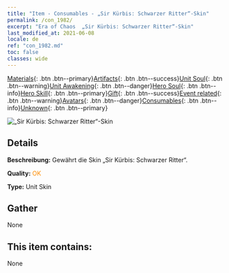 ```yaml
---
title: "Item - Consumables - „Sir Kürbis: Schwarzer Ritter“-Skin"
permalink: /con_1982/
excerpt: "Era of Chaos  „Sir Kürbis: Schwarzer Ritter“-Skin"
last_modified_at: 2021-06-08
locale: de
ref: "con_1982.md"
toc: false
classes: wide
---
```

 [Materials](/ItemsDE/){: .btn .btn--primary}[Artifacts](/ItemsDE/Artifacts/){: .btn .btn--success}[Unit Soul](/ItemsDE/UnitSoul/){: .btn .btn--warning}[Unit Awakening](/ItemsDE/UnitAwakening/){: .btn .btn--danger}[Hero Soul](/ItemsDE/HeroSoul/){: .btn .btn--info}[Hero Skill](/ItemsDE/HeroSkill/){: .btn .btn--primary}[Gift](/ItemsDE/Gift/){: .btn .btn--success}[Event related](/ItemsDE/Events/){: .btn .btn--warning}[Avatars](/ItemsDE/Avatars/){: .btn .btn--danger}[Consumables](/ItemsDE/Consumables/){: .btn .btn--info}[Unknown](/ItemsDE/Unknown/){: .btn .btn--primary}

 ![„Sir Kürbis: Schwarzer Ritter“-Skin](/images/u/ti_siwangqishipifu.jpg)

## Details
 **Beschreibung:** Gewährt die Skin „Sir Kürbis: Schwarzer Ritter“.

 **Quality:** <span style="color: #FF8C00">OK</span>

 **Type:** Unit Skin

## Gather

  None

## This item contains:

  None

